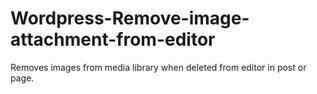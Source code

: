 # Wordpress-Remove-image-attachment-from-editor
Removes images from media library when deleted from editor in post or page.
